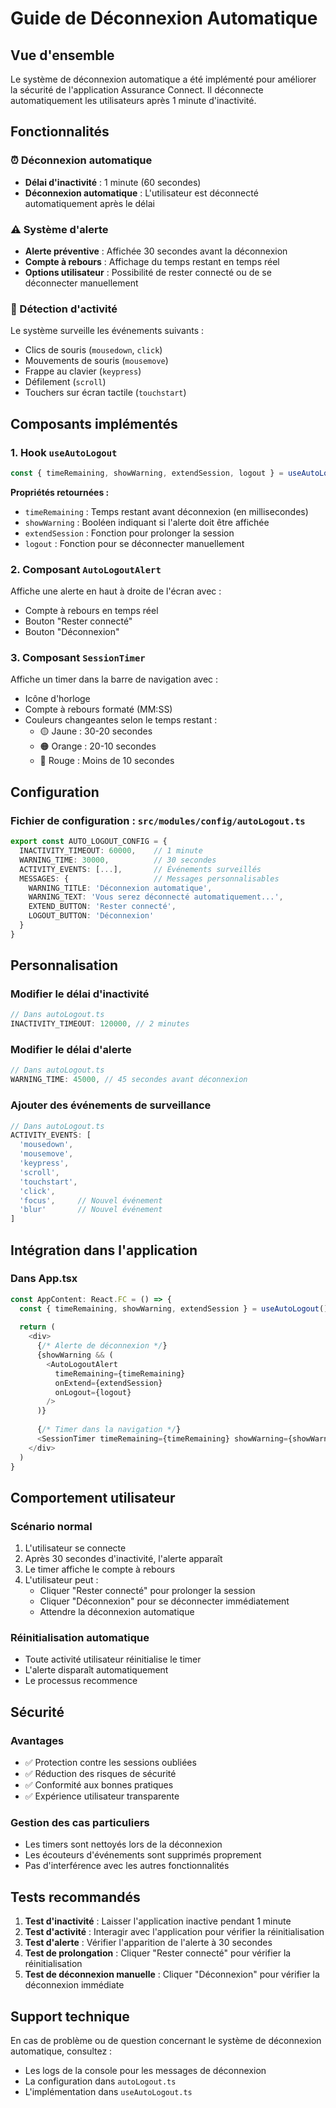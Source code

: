 # Guide de Déconnexion Automatique

## Vue d'ensemble

Le système de déconnexion automatique a été implémenté pour améliorer la sécurité de l'application Assurance Connect. Il déconnecte automatiquement les utilisateurs après 1 minute d'inactivité.

## Fonctionnalités

### ⏰ Déconnexion automatique
- **Délai d'inactivité** : 1 minute (60 secondes)
- **Déconnexion automatique** : L'utilisateur est déconnecté automatiquement après le délai

### ⚠️ Système d'alerte
- **Alerte préventive** : Affichée 30 secondes avant la déconnexion
- **Compte à rebours** : Affichage du temps restant en temps réel
- **Options utilisateur** : Possibilité de rester connecté ou de se déconnecter manuellement

### 🎯 Détection d'activité
Le système surveille les événements suivants :
- Clics de souris (`mousedown`, `click`)
- Mouvements de souris (`mousemove`)
- Frappe au clavier (`keypress`)
- Défilement (`scroll`)
- Touchers sur écran tactile (`touchstart`)

## Composants implémentés

### 1. Hook `useAutoLogout`
```typescript
const { timeRemaining, showWarning, extendSession, logout } = useAutoLogout()
```

**Propriétés retournées :**
- `timeRemaining` : Temps restant avant déconnexion (en millisecondes)
- `showWarning` : Booléen indiquant si l'alerte doit être affichée
- `extendSession` : Fonction pour prolonger la session
- `logout` : Fonction pour se déconnecter manuellement

### 2. Composant `AutoLogoutAlert`
Affiche une alerte en haut à droite de l'écran avec :
- Compte à rebours en temps réel
- Bouton "Rester connecté"
- Bouton "Déconnexion"

### 3. Composant `SessionTimer`
Affiche un timer dans la barre de navigation avec :
- Icône d'horloge
- Compte à rebours formaté (MM:SS)
- Couleurs changeantes selon le temps restant :
  - 🟡 Jaune : 30-20 secondes
  - 🟠 Orange : 20-10 secondes  
  - 🔴 Rouge : Moins de 10 secondes

## Configuration

### Fichier de configuration : `src/modules/config/autoLogout.ts`

```typescript
export const AUTO_LOGOUT_CONFIG = {
  INACTIVITY_TIMEOUT: 60000,    // 1 minute
  WARNING_TIME: 30000,          // 30 secondes
  ACTIVITY_EVENTS: [...],       // Événements surveillés
  MESSAGES: {                   // Messages personnalisables
    WARNING_TITLE: 'Déconnexion automatique',
    WARNING_TEXT: 'Vous serez déconnecté automatiquement...',
    EXTEND_BUTTON: 'Rester connecté',
    LOGOUT_BUTTON: 'Déconnexion'
  }
}
```

## Personnalisation

### Modifier le délai d'inactivité
```typescript
// Dans autoLogout.ts
INACTIVITY_TIMEOUT: 120000, // 2 minutes
```

### Modifier le délai d'alerte
```typescript
// Dans autoLogout.ts
WARNING_TIME: 45000, // 45 secondes avant déconnexion
```

### Ajouter des événements de surveillance
```typescript
// Dans autoLogout.ts
ACTIVITY_EVENTS: [
  'mousedown',
  'mousemove',
  'keypress',
  'scroll',
  'touchstart',
  'click',
  'focus',     // Nouvel événement
  'blur'       // Nouvel événement
]
```

## Intégration dans l'application

### Dans App.tsx
```typescript
const AppContent: React.FC = () => {
  const { timeRemaining, showWarning, extendSession } = useAutoLogout()
  
  return (
    <div>
      {/* Alerte de déconnexion */}
      {showWarning && (
        <AutoLogoutAlert
          timeRemaining={timeRemaining}
          onExtend={extendSession}
          onLogout={logout}
        />
      )}
      
      {/* Timer dans la navigation */}
      <SessionTimer timeRemaining={timeRemaining} showWarning={showWarning} />
    </div>
  )
}
```

## Comportement utilisateur

### Scénario normal
1. L'utilisateur se connecte
2. Après 30 secondes d'inactivité, l'alerte apparaît
3. Le timer affiche le compte à rebours
4. L'utilisateur peut :
   - Cliquer "Rester connecté" pour prolonger la session
   - Cliquer "Déconnexion" pour se déconnecter immédiatement
   - Attendre la déconnexion automatique

### Réinitialisation automatique
- Toute activité utilisateur réinitialise le timer
- L'alerte disparaît automatiquement
- Le processus recommence

## Sécurité

### Avantages
- ✅ Protection contre les sessions oubliées
- ✅ Réduction des risques de sécurité
- ✅ Conformité aux bonnes pratiques
- ✅ Expérience utilisateur transparente

### Gestion des cas particuliers
- Les timers sont nettoyés lors de la déconnexion
- Les écouteurs d'événements sont supprimés proprement
- Pas d'interférence avec les autres fonctionnalités

## Tests recommandés

1. **Test d'inactivité** : Laisser l'application inactive pendant 1 minute
2. **Test d'activité** : Interagir avec l'application pour vérifier la réinitialisation
3. **Test d'alerte** : Vérifier l'apparition de l'alerte à 30 secondes
4. **Test de prolongation** : Cliquer "Rester connecté" pour vérifier la réinitialisation
5. **Test de déconnexion manuelle** : Cliquer "Déconnexion" pour vérifier la déconnexion immédiate

## Support technique

En cas de problème ou de question concernant le système de déconnexion automatique, consultez :
- Les logs de la console pour les messages de déconnexion
- La configuration dans `autoLogout.ts`
- L'implémentation dans `useAutoLogout.ts`
